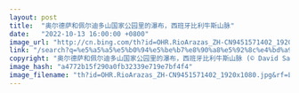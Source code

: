```yaml
---
layout: post
title:  "奥尔德萨和佩尔迪多山国家公园里的瀑布，西班牙比利牛斯山脉"
date:   "2022-10-13 16:00:00 +0800"
image_url: "http://cn.bing.com/th?id=OHR.RioArazas_ZH-CN9451571402_1920x1080.jpg&rf=LaDigue_1920x1080.jpg&pid=hp"
link: "/search?q=%e5%a5%a5%e5%b0%94%e5%be%b7%e8%90%a8%e5%92%8c%e4%bd%a9%e5%b0%94%e8%bf%aa%e5%a4%9a%e5%b1%b1%e5%9b%bd%e5%ae%b6%e5%85%ac%e5%9b%ad&form=hpcapt&mkt=zh-cn"
copyright: "奥尔德萨和佩尔迪多山国家公园里的瀑布，西班牙比利牛斯山脉 (© David Santiago Garcia/Cavan Images)"
image_hash: "a4772b15f290a0fb32339e719e7bf4f4"
image_filename: "th?id=OHR.RioArazas_ZH-CN9451571402_1920x1080.jpg&rf=LaDigue_1920x1080.jpg&pid=hp"
---
```

